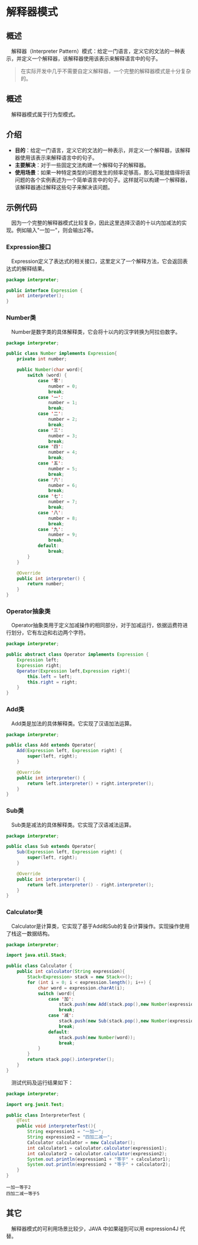 # 解释器模式

## 概述

&emsp;解释器（Interpreter Pattern）模式：给定一门语言，定义它的文法的一种表示，并定义一个解释器，该解释器使用该表示来解释语言中的句子。

> 在实际开发中几乎不需要自定义解释器，一个完整的解释器模式是十分复杂的。

## 概述

&emsp;解释器模式属于行为型模式。

## 介绍

- **目的**：给定一门语言，定义它的文法的一种表示，并定义一个解释器，该解释器使用该表示来解释语言中的句子。
- **主要解决**：对于一些固定文法构建一个解释句子的解释器。
- **使用场景**：如果一种特定类型的问题发生的频率足够高，那么可能就值得将该问题的各个实例表述为一个简单语言中的句子。这样就可以构建一个解释器，该解释器通过解释这些句子来解决该问题。

## 示例代码

&emsp;因为一个完整的解释器模式比较复杂，因此这里选择汉语的十以内加减法的实现。例如输入"一加一"，则会输出2等。

### Expression接口

&emsp;Expression定义了表达式的相关接口，这里定义了一个解释方法，它会返回表达式的解释结果。

```java
package interpreter;

public interface Expression {
    int interpreter();
}
```

### Number类

&emsp;Number是数字类的具体解释类，它会将十以内的汉字转换为阿拉伯数字。

```java
package interpreter;

public class Number implements Expression{
    private int number;

    public Number(char word){
        switch (word) {
            case '零':
                number = 0;
                break;
            case '一':
                number = 1;
                break;
            case '二':
                number = 2;
                break;
            case '三':
                number = 3;
                break;
            case '四':
                number = 4;
                break;
            case '五':
                number = 5;
                break;
            case '六':
                number = 6;
                break;
            case '七':
                number = 7;
                break;
            case '八':
                number = 8;
                break;
            case '九':
                number = 9;
                break;
            default:
                break;
        }
    }

    @Override
    public int interpreter() {
        return number;
    }
}
```

### Operator抽象类

&emsp;Operator抽象类用于定义加减操作的相同部分，对于加减运行，依据运费符进行划分，它有左边和右边两个字符。

```java
package interpreter;

public abstract class Operator implements Expression {
    Expression left;
    Expression right;
    Operator(Expression left,Expression right){
        this.left = left;
        this.right = right;
    }
}
```

### Add类

&emsp;Add类是加法的具体解释类。它实现了汉语加法运算。

```java
package interpreter;

public class Add extends Operator{
    Add(Expression left, Expression right) {
        super(left, right);
    }

    @Override
    public int interpreter() {
        return left.interpreter() + right.interpreter();
    }
}
```

### Sub类

&emsp;Sub类是减法的具体解释类。它实现了汉语减法运算。

```java
package interpreter;

public class Sub extends Operator{
    Sub(Expression left, Expression right) {
        super(left, right);
    }

    @Override
    public int interpreter() {
        return left.interpreter() - right.interpreter();
    }
}
```

### Calculator类

&emsp;Calculator是计算类，它实现了基于Add和Sub的复杂计算操作。实现操作使用了栈这一数据结构。

```java
package interpreter;

import java.util.Stack;

public class Calculator {
    public int calculator(String expression){
        Stack<Expression> stack = new Stack<>();
        for (int i = 0; i < expression.length(); i++) {
            char word = expression.charAt(i);
            switch (word){
                case '加':
                    stack.push(new Add(stack.pop(),new Number(expression.charAt(++i))));
                    break;
                case '减':
                    stack.push(new Sub(stack.pop(),new Number(expression.charAt(++i))));
                    break;
                default:
                    stack.push(new Number(word));
                    break;
            }
        }
        return stack.pop().interpreter();
    }
}
```

&emsp;测试代码及运行结果如下：

```java
package interpreter;

import org.junit.Test;

public class InterpreterTest {
    @Test
    public void interpreterTest(){
        String expression1 = "一加一";
        String expression2 = "四加二减一";
        Calculator calculator = new Calculator();
        int calculator1 = calculator.calculator(expression1);
        int calculator2 = calculator.calculator(expression2);
        System.out.println(expression1 + "等于" + calculator1);
        System.out.println(expression2 + "等于" + calculator2);
    }
}
```

```text
一加一等于2
四加二减一等于5
```

## 其它

&emsp;解释器模式的可利用场景比较少，JAVA 中如果碰到可以用 expression4J 代替。